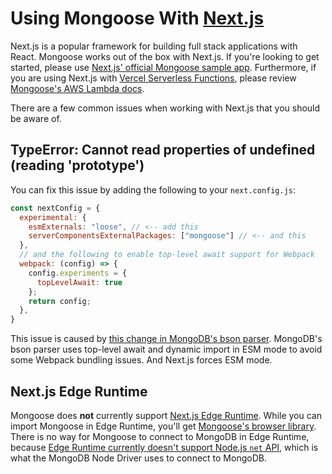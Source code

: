 # Using Mongoose With [Next.js](https://nextjs.org/)

Next.js is a popular framework for building full stack applications with React.
Mongoose works out of the box with Next.js.
If you're looking to get started, please use [Next.js' official Mongoose sample app](https://github.com/vercel/next.js/tree/canary/examples/with-mongodb-mongoose).
Furthermore, if you are using Next.js with [Vercel Serverless Functions](https://vercel.com/docs/concepts/functions/serverless-functions), please review [Mongoose's AWS Lambda docs](https://vercel.com/docs/concepts/functions/serverless-functions).

There are a few common issues when working with Next.js that you should be aware of.

## TypeError: Cannot read properties of undefined (reading 'prototype')

You can fix this issue by adding the following to your `next.config.js`:

```js
const nextConfig = {
  experimental: {
    esmExternals: "loose", // <-- add this
    serverComponentsExternalPackages: ["mongoose"] // <-- and this
  },
  // and the following to enable top-level await support for Webpack
  webpack: (config) => {
    config.experiments = {
      topLevelAwait: true
    };
    return config;
  },
}
```

This issue is caused by [this change in MongoDB's bson parser](https://github.com/mongodb/js-bson/pull/564/files).
MongoDB's bson parser uses top-level await and dynamic import in ESM mode to avoid some Webpack bundling issues.
And Next.js forces ESM mode.

## Next.js Edge Runtime

Mongoose does **not** currently support [Next.js Edge Runtime](https://nextjs.org/docs/app/building-your-application/rendering/edge-and-nodejs-runtimes#edge-runtime).
While you can import Mongoose in Edge Runtime, you'll get [Mongoose's browser library](browser.html).
There is no way for Mongoose to connect to MongoDB in Edge Runtime, because [Edge Runtime currently doesn't support Node.js `net` API](https://edge-runtime.vercel.app/features/available-apis#unsupported-apis), which is what the MongoDB Node Driver uses to connect to MongoDB.
